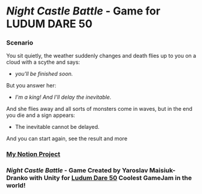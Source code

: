 # *Night Castle Battle* - Game for LUDUM DARE 50

### Scenario
You sit quietly, the weather suddenly changes and death flies up to you on a cloud with a scythe and says:

- *you'll be finished soon.*

But you answer her:

- *I'm a king! And I'll delay the inevitable.*

And she flies away and all sorts of monsters come in waves, but in the end you die and a sign appears:

- The inevitable cannot be delayed.

And you can start again, see the result and more

### [My Notion Project](https://insidious-walkover-978.notion.site/LUDUM-DARE-50-3624161892b74955b09e1841c5912156)
### *Night Castle Battle* - Game Created by Yaroslav Maisiuk-Dranko with Unity for [Ludum Dare 50](https://ldjam.com/events/ludum-dare/50) Coolest GameJam in the world!
